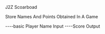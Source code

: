 J2Z Scoarboad 

Store Names And Points Obtained In A Game

----basic Player Name Input
----Score Output
